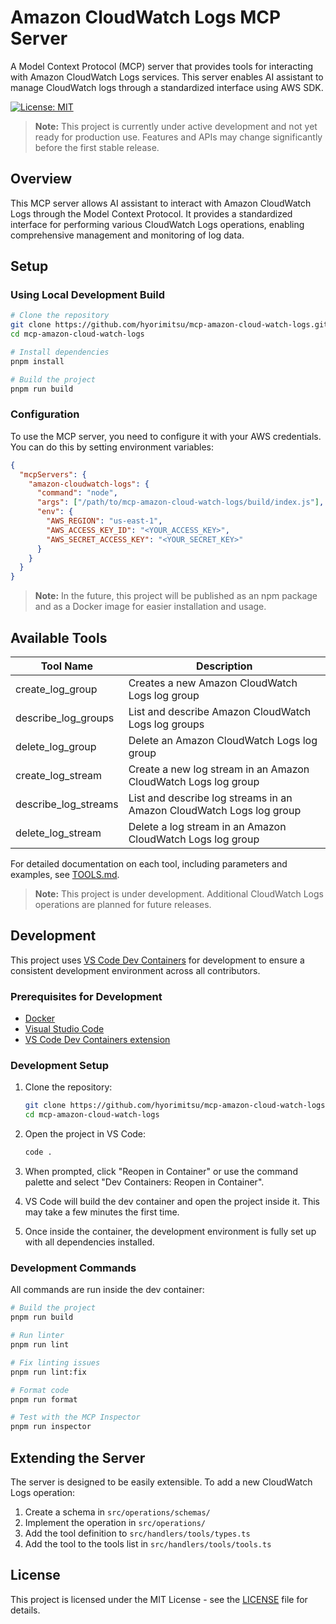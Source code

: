 # Amazon CloudWatch Logs MCP Server

A Model Context Protocol (MCP) server that provides tools for interacting with Amazon CloudWatch Logs services. This server enables AI assistant to manage CloudWatch logs through a standardized interface using AWS SDK.

[![License: MIT](https://img.shields.io/badge/License-MIT-yellow.svg)](https://opensource.org/licenses/MIT)

> **Note:** This project is currently under active development and not yet ready for production use. Features and APIs may change significantly before the first stable release.

## Overview

This MCP server allows AI assistant to interact with Amazon CloudWatch Logs through the Model Context Protocol. It provides a standardized interface for performing various CloudWatch Logs operations, enabling comprehensive management and monitoring of log data.

## Setup

### Using Local Development Build

```bash
# Clone the repository
git clone https://github.com/hyorimitsu/mcp-amazon-cloud-watch-logs.git
cd mcp-amazon-cloud-watch-logs

# Install dependencies
pnpm install

# Build the project
pnpm run build
```

### Configuration

To use the MCP server, you need to configure it with your AWS credentials. You can do this by setting environment variables:

```json
{
  "mcpServers": {
    "amazon-cloudwatch-logs": {
      "command": "node",
      "args": ["/path/to/mcp-amazon-cloud-watch-logs/build/index.js"],
      "env": {
        "AWS_REGION": "us-east-1",
        "AWS_ACCESS_KEY_ID": "<YOUR_ACCESS_KEY>",
        "AWS_SECRET_ACCESS_KEY": "<YOUR_SECRET_KEY>"
      }
    }
  }
}
```

> **Note:** In the future, this project will be published as an npm package and as a Docker image for easier installation and usage.

## Available Tools

| Tool Name            | Description                                                          |
| -------------------- | -------------------------------------------------------------------- |
| create_log_group     | Creates a new Amazon CloudWatch Logs log group                       |
| describe_log_groups  | List and describe Amazon CloudWatch Logs log groups                  |
| delete_log_group     | Delete an Amazon CloudWatch Logs log group                           |
| create_log_stream    | Create a new log stream in an Amazon CloudWatch Logs log group       |
| describe_log_streams | List and describe log streams in an Amazon CloudWatch Logs log group |
| delete_log_stream    | Delete a log stream in an Amazon CloudWatch Logs log group           |

For detailed documentation on each tool, including parameters and examples, see [TOOLS.md](https://github.com/hyorimitsu/mcp-amazon-cloud-watch-logs/blob/main/TOOLS.md).

> **Note:** This project is under development. Additional CloudWatch Logs operations are planned for future releases.

## Development

This project uses [VS Code Dev Containers](https://code.visualstudio.com/docs/devcontainers/containers) for development to ensure a consistent development environment across all contributors.

### Prerequisites for Development

- [Docker](https://www.docker.com/products/docker-desktop/)
- [Visual Studio Code](https://code.visualstudio.com/)
- [VS Code Dev Containers extension](https://marketplace.visualstudio.com/items?itemName=ms-vscode-remote.remote-containers)

### Development Setup

1. Clone the repository:

   ```bash
   git clone https://github.com/hyorimitsu/mcp-amazon-cloud-watch-logs.git
   cd mcp-amazon-cloud-watch-logs
   ```

2. Open the project in VS Code:

   ```bash
   code .
   ```

3. When prompted, click "Reopen in Container" or use the command palette and select "Dev Containers: Reopen in Container".

4. VS Code will build the dev container and open the project inside it. This may take a few minutes the first time.

5. Once inside the container, the development environment is fully set up with all dependencies installed.

### Development Commands

All commands are run inside the dev container:

```bash
# Build the project
pnpm run build

# Run linter
pnpm run lint

# Fix linting issues
pnpm run lint:fix

# Format code
pnpm run format

# Test with the MCP Inspector
pnpm run inspector
```

## Extending the Server

The server is designed to be easily extensible. To add a new CloudWatch Logs operation:

1. Create a schema in `src/operations/schemas/`
2. Implement the operation in `src/operations/`
3. Add the tool definition to `src/handlers/tools/types.ts`
4. Add the tool to the tools list in `src/handlers/tools/tools.ts`

## License

This project is licensed under the MIT License - see the [LICENSE](LICENSE) file for details.
